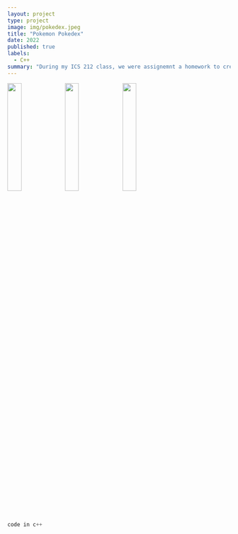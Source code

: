 ```yaml
---
layout: project
type: project
image: img/pokedex.jpeg
title: "Pokemon Pokedex"
date: 2022
published: true
labels:
  - C++
summary: "During my ICS 212 class, we were assignemnt a homework to create a functional Pokemon Pokedex in C++."
---
```

<div class="text-center p-4">
  <img src="https://assets.pokemon.com/assets/cms2/img/pokedex/full//393.png" width = "25%" height = "25%">
  <img src="https://assets.pokemon.com/assets/cms2/img/pokedex/full//390.png" width = "25%" height = "25%">
  <img src="https://assets.pokemon.com/assets/cms2/img/pokedex/full//387.png" width = "25%" height = "25%">
</div>




```cpp
code in c++
```
